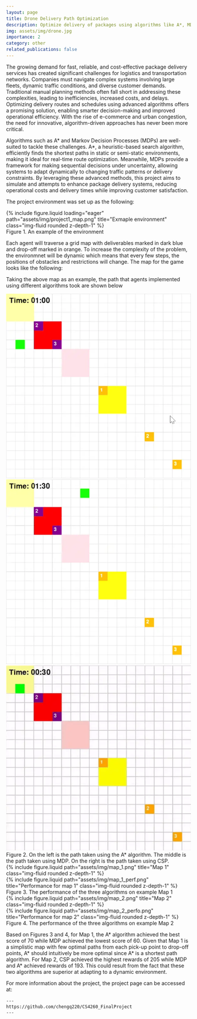 ```yaml
---
layout: page
title: Drone Delivery Path Optimization
description: Optimize delivery of packages using algorithms like A*, MDP, etc.
img: assets/img/drone.jpg
importance: 2
category: other
related_publications: false
---
```


The growing demand for fast, reliable, and cost-effective package delivery services has created significant challenges for logistics and transportation networks. Companies must navigate complex systems involving large fleets, dynamic traffic conditions, and diverse customer demands. Traditional manual planning methods often fall short in addressing these complexities, leading to inefficiencies, increased costs, and delays. Optimizing delivery routes and schedules using advanced algorithms offers a promising solution, enabling smarter decision-making and improved operational efficiency. With the rise of e-commerce and urban congestion, the need for innovative, algorithm-driven approaches has never been more critical.

Algorithms such as A* and Markov Decision Processes (MDPs) are well-suited to tackle these challenges. A*, a heuristic-based search algorithm, efficiently finds the shortest paths in static or semi-static environments, making it ideal for real-time route optimization. Meanwhile, MDPs provide a framework for making sequential decisions under uncertainty, allowing systems to adapt dynamically to changing traffic patterns or delivery constraints. By leveraging these advanced methods, this project aims to simulate and attempts to enhance package delivery systems, reducing operational costs and delivery times while improving customer satisfaction. 

The project environment was set up as the following: 

<div class="row justify-content-sm-center ">
    <div class="align-self-center w-50">
        {% include figure.liquid loading="eager" path="assets/img/project1_map.png" title="Exmaple environment" class="img-fluid rounded z-depth-1" %}
    </div>
</div>
<div class="caption text-center">
    Figure 1. An example of the environment
</div>

Each agent will traverse a grid map with deliverables marked in dark blue and drop-off marked in orange. To increase the complexity of the problem, the environmnet will be dynamic which means that every few steps, the positions of obstacles and restrictions will change. The map for the game looks like the following:

Taking the above map as an example, the path that agents implemented using different algorithms took are shown below
<div class="row">
    <div class="col-sm mt-3 mt-md-0">
        <img src="/assets/img/project1_showcase1.webp" alt="Path for A*" class="img-fluid rounded z-depth-1" loading="eager">
    </div>
    <div class="col-sm mt-3 mt-md-0">
        <img src="/assets/img/project1_showcase2.webp" alt="Path for MDP" class="img-fluid rounded z-depth-1" loading="eager">
    </div>
    <div class="col-sm mt-3 mt-md-0">
        <img src="/assets/img/project1_showcase3.webp" alt="Path for CSP" class="img-fluid rounded z-depth-1" loading="eager">
    </div>
</div>
<div class="caption">
     Figure 2. On the left is the path taken using the A* algorithm. The middle is the path taken using MDP. On the right is the path taken using CSP.
</div>

<div class="row justify-content-sm-center">
    <div class="col-sm-5 mt-3 mt-md-0">
        {% include figure.liquid path="assets/img/map_1.png" title="Map 1" class="img-fluid rounded z-depth-1" %}
    </div>
    <div class="col-sm-7 mt-3 mt-md-0 d-flex align-items-center">
        {% include figure.liquid path="assets/img/map_1_perf.png" title="Performance for map 1" class="img-fluid rounded z-depth-1" %}
    </div>
</div>
<div class="caption">
     Figure 3. The performance of the three algorithms on example Map 1
</div>

<div class="row justify-content-sm-center">
  <div class="col-sm-5 mt-3 mt-md-0">
    {% include figure.liquid path="assets/img/map_2.png" title="Map 2" class="img-fluid rounded z-depth-1" %}
  </div>
  <div class="col-sm-7 mt-3 mt-md-0 d-flex align-items-center">
    {% include figure.liquid path="assets/img/map_2_perfo.png" title="Performance for map 2" class="img-fluid rounded z-depth-1" %}
  </div>
</div>
<div class="caption">
     Figure 4. The performance of the three algorithms on example Map 2
</div>

Based on Figures 3 and 4, for Map 1, the A* algorithm achieved the best score of 70 while MDP achieved the lowest score of 60. Given that Map 1 is a simplistic map with few optimal paths from each pick-up point to drop-off points, A* should intuitively be more optimal since A* is a shortest path algorithm. For Map 2, CSP achieved the highest rewards of 205 while MDP and A* achieved rewards of 193. This could result from the fact that these two algorithms are superior at adapting to a dynamic environment.


For more information about the project, the project page can be accessed at:

    ---
    https://github.com/chengq220/CS4260_FinalProject
    ---
